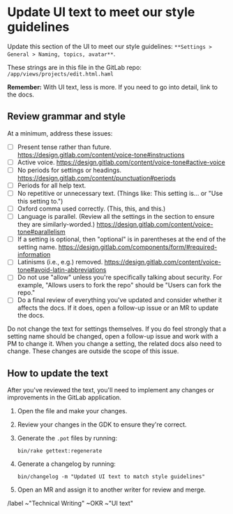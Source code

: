# Update UI text to meet our style guidelines

<!-- Be sure to name this issue similar to the following: -->
<!-- `OKR: [Settings section]/[Section name] - Review and revise settings-related UI text` -->

Update this section of the UI to meet our style guidelines: `**Settings > General > Naming, topics, avatar**`.

These strings are in this file in the GitLab repo: `/app/views/projects/edit.html.haml`

**Remember:** With UI text, less is more. If you need to go into detail, link to the docs.

## Review grammar and style

At a minimum, address these issues:

- [ ] Present tense rather than future. https://design.gitlab.com/content/voice-tone#instructions
- [ ] Active voice. https://design.gitlab.com/content/voice-tone#active-voice
- [ ] No periods for settings or headings. https://design.gitlab.com/content/punctuation#periods
- [ ] Periods for all help text.
- [ ] No repetitive or unnecessary text. (Things like: This setting is... or "Use this setting to.")
- [ ] Oxford comma used correctly. (This, this, and this.)
- [ ] Language is parallel. (Review all the settings in the section to ensure they are similarly-worded.) https://design.gitlab.com/content/voice-tone#parallelism
- [ ] If a setting is optional, then "optional" is in parentheses at the end of the setting name. https://design.gitlab.com/components/form/#required-information
- [ ] Latinisms (i.e., e.g.) removed. https://design.gitlab.com/content/voice-tone#avoid-latin-abbreviations
- [ ] Do not use "allow" unless you're specifically talking about security. For example, "Allows users to fork the repo" should be "Users can fork the repo."
- [ ] Do a final review of everything you've updated and consider whether it affects the docs. If it does, open a follow-up issue or an MR to update the docs.

Do not change the text for settings themselves. If you do feel strongly that a setting name should be changed, open a follow-up issue and work with a PM to change it. When you change a setting, the related docs also need to change. These changes are outside the scope of this issue.

## How to update the text

After you've reviewed the text, you'll need to implement any changes or improvements in the GitLab application.

1. Open the file and make your changes.
1. Review your changes in the GDK to ensure they're correct.
1. Generate the `.pot` files by running:

   ```shell
   bin/rake gettext:regenerate
   ```

1. Generate a changelog by running:

   ```shell
   bin/changelog -m "Updated UI text to match style guidelines"
   ```

1. Open an MR and assign it to another writer for review and merge.

/label ~"Technical Writing" ~OKR ~"UI text"

